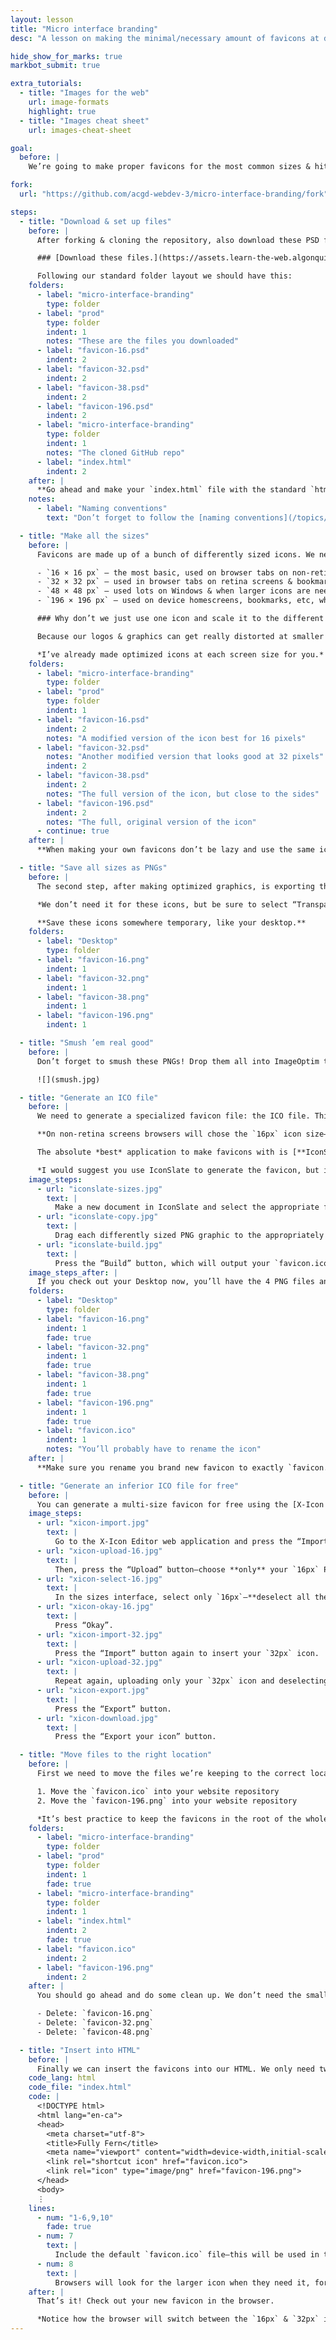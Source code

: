 ```yaml
---
layout: lesson
title: "Micro interface branding"
desc: "A lesson on making the minimal/necessary amount of favicons at different dimensions & getting them to load."

hide_show_for_marks: true
markbot_submit: true

extra_tutorials:
  - title: "Images for the web"
    url: image-formats
    highlight: true
  - title: "Images cheat sheet"
    url: images-cheat-sheet

goal:
  before: |
    We’re going to make proper favicons for the most common sizes & hit most of the use cases. You can go really crazy with different favicons for different platforms and crazy amounts of sizes. But most often it’s unnecessary—doing just the most common minimum version is good enough.

fork:
  url: "https://github.com/acgd-webdev-3/micro-interface-branding/fork"

steps:
  - title: "Download & set up files"
    before: |
      After forking & cloning the repository, also download these PSD files for our favicons.

      ### [Download these files.](https://assets.learn-the-web.algonquindesign.ca/web-dev-3/micro-interface-branding-download.zip)

      Following our standard folder layout we should have this:
    folders:
      - label: "micro-interface-branding"
        type: folder
      - label: "prod"
        type: folder
        indent: 1
        notes: "These are the files you downloaded"
      - label: "favicon-16.psd"
        indent: 2
      - label: "favicon-32.psd"
        indent: 2
      - label: "favicon-38.psd"
        indent: 2
      - label: "favicon-196.psd"
        indent: 2
      - label: "micro-interface-branding"
        type: folder
        indent: 1
        notes: "The cloned GitHub repo"
      - label: "index.html"
        indent: 2
    after: |
      **Go ahead and make your `index.html` file with the standard `html5` & `viewport` snippets—but we won’t need anything else.**
    notes:
      - label: "Naming conventions"
        text: "Don’t forget to follow the [naming conventions](/topics/naming-paths-cheat-sheet/#naming-conventions)."

  - title: "Make all the sizes"
    before: |
      Favicons are made up of a bunch of differently sized icons. We need all these different icons sizes for different situations, different browsers, and better rendering.

      - `16 × 16 px` — the most basic, used on browser tabs on non-retina screens
      - `32 × 32 px` — used in browser tabs on retina screens & bookmarks
      - `48 × 48 px` — used lots on Windows & when larger icons are needed
      - `196 × 196 px` — used on device homescreens, bookmarks, etc, wherever a large size is helpful

      ### Why don’t we just use one icon and scale it to the different sizes automatically?

      Because our logos & graphics can get really distorted at smaller pixel dimensions. It’s best to spend a few minutes to tweak and massage the icon for different sizes. *Or even make a modified/simplified version for the smallest pixel sizes.*

      *I’ve already made optimized icons at each screen size for you.*
    folders:
      - label: "micro-interface-branding"
        type: folder
      - label: "prod"
        type: folder
        indent: 1
      - label: "favicon-16.psd"
        indent: 2
        notes: "A modified version of the icon best for 16 pixels"
      - label: "favicon-32.psd"
        notes: "Another modified version that looks good at 32 pixels"
        indent: 2
      - label: "favicon-38.psd"
        indent: 2
        notes: "The full version of the icon, but close to the sides"
      - label: "favicon-196.psd"
        indent: 2
        notes: "The full, original version of the icon"
      - continue: true
    after: |
      **When making your own favicons don’t be lazy and use the same icon for every size, spend time optimizing it for different pixel dimensions.**

  - title: "Save all sizes as PNGs"
    before: |
      The second step, after making optimized graphics, is exporting them all as PNGs. Use Photoshop’s “Save for Web” and choose “PNG-24”.

      *We don’t need it for these icons, but be sure to select “Transparency” for your own icons if they have see through areas.*

      **Save these icons somewhere temporary, like your desktop.**
    folders:
      - label: "Desktop"
        type: folder
      - label: "favicon-16.png"
        indent: 1
      - label: "favicon-32.png"
        indent: 1
      - label: "favicon-38.png"
        indent: 1
      - label: "favicon-196.png"
        indent: 1

  - title: "Smush ’em real good"
    before: |
      Don’t forget to smush these PNGs! Drop them all into ImageOptim to get them as small as they can be.

      ![](smush.jpg)

  - title: "Generate an ICO file"
    before: |
      We need to generate a specialized favicon file: the ICO file. This is a container format that actually has multiple differently sized graphics inside. Specifically we want `16px`, `32px` & `48px` size icons inside the ICO container. *The browser will choose whichever suits its purpose.*

      **On non-retina screens browsers will chose the `16px` icon size—form within the single `.ico` file—to show in tabs. But on retina screens they’ll choose the `32px` size icon—all from within the single file format.**

      The absolute *best* application to make favicons with is [**IconSlate**](http://www.kodlian.com/apps/icon-slate)—but it costs about $7. (*It’s totally worth it.*) No other application will allow us to use the `48px` icon that we really need.

      *I would suggest you use IconSlate to generate the favicon, but if you don’t want to spend the money, skip to the next step and see how to do it for free.*
    image_steps:
      - url: "iconslate-sizes.jpg"
        text: |
          Make a new document in IconSlate and select the appropriate format & sizes: `ico` with `16`, `32` & `48`
      - url: "iconslate-copy.jpg"
        text: |
          Drag each differently sized PNG graphic to the appropriately sized box in IconSlate.
      - url: "iconslate-build.jpg"
        text: |
          Press the “Build” button, which will output your `favicon.ico` file. Save it to your Desktop for now.
    image_steps_after: |
      If you check out your Desktop now, you’ll have the 4 PNG files and your new ICO file.
    folders:
      - label: "Desktop"
        type: folder
      - label: "favicon-16.png"
        indent: 1
        fade: true
      - label: "favicon-32.png"
        indent: 1
        fade: true
      - label: "favicon-38.png"
        indent: 1
        fade: true
      - label: "favicon-196.png"
        indent: 1
        fade: true
      - label: "favicon.ico"
        indent: 1
        notes: "You’ll probably have to rename the icon"
    after: |
      **Make sure you rename you brand new favicon to exactly `favicon.ico` for it to work properly.**

  - title: "Generate an inferior ICO file for free"
    before: |
      You can generate a multi-size favicon for free using the [X-Icon Editor](http://www.xiconeditor.com/) web application. Unfortunately it does not support the `48px` size icon so it’ll make favicons that are missing a big chunk of use cases.
    image_steps:
      - url: "xicon-import.jpg"
        text: |
          Go to the X-Icon Editor web application and press the “Import” button.
      - url: "xicon-upload-16.jpg"
        text: |
          Then, press the “Upload” button—choose **only** your `16px` PNG graphic.
      - url: "xicon-select-16.jpg"
        text: |
          In the sizes interface, select only `16px`—**deselect all the other sizes.**
      - url: "xicon-okay-16.jpg"
        text: |
          Press “Okay”.
      - url: "xicon-import-32.jpg"
        text: |
          Press the “Import” button again to insert your `32px` icon.
      - url: "xicon-upload-32.jpg"
        text: |
          Repeat again, uploading only your `32px` icon and deselecting everything except the `32px` size. Press “Okay”.
      - url: "xicon-export.jpg"
        text: |
          Press the “Export” button.
      - url: "xicon-download.jpg"
        text: |
          Press the “Export your icon” button.

  - title: "Move files to the right location"
    before: |
      First we need to move the files we’re keeping to the correct location.

      1. Move the `favicon.ico` into your website repository
      2. Move the `favicon-196.png` into your website repository

      *It’s best practice to keep the favicons in the root of the whole website folder.*
    folders:
      - label: "micro-interface-branding"
        type: folder
      - label: "prod"
        type: folder
        indent: 1
        fade: true
      - label: "micro-interface-branding"
        type: folder
        indent: 1
      - label: "index.html"
        indent: 2
        fade: true
      - label: "favicon.ico"
        indent: 2
      - label: "favicon-196.png"
        indent: 2
    after: |
      You should go ahead and do some clean up. We don’t need the smaller favicon PNGs any more, so delete the following images:

      - Delete: `favicon-16.png`
      - Delete: `favicon-32.png`
      - Delete: `favicon-48.png`

  - title: "Insert into HTML"
    before: |
      Finally we can insert the favicons into our HTML. We only need two new tags to make this work—both in the `<head>` of our HTML document.
    code_lang: html
    code_file: "index.html"
    code: |
      <!DOCTYPE html>
      <html lang="en-ca">
      <head>
        <meta charset="utf-8">
        <title>Fully Fern</title>
        <meta name="viewport" content="width=device-width,initial-scale=1">
        <link rel="shortcut icon" href="favicon.ico">
        <link rel="icon" type="image/png" href="favicon-196.png">
      </head>
      <body>
      ⋮
    lines:
      - num: "1-6,9,10"
        fade: true
      - num: 7
        text: |
          Include the default `favicon.ico` file—this will be used in tabs and many different situations. The browser will extract whichever size from within the file that it needs.
      - num: 8
        text: |
          Browsers will look for the larger icon when they need it, for homescreens, etc.
    after: |
      That’s it! Check out your new favicon in the browser.

      *Notice how the browser will switch between the `16px` & `32px` icon when you switch between retina and non-retina screens.*
---
```

